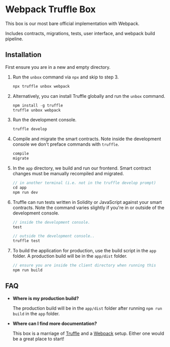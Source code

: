 # Webpack Truffle Box

This box is our most bare official implementation with Webpack.

Includes contracts, migrations, tests, user interface, and webpack build pipeline.

## Installation

First ensure you are in a new and empty directory.

1. Run the `unbox` command via `npx` and skip to step 3.
   ```js
   npx truffle unbox webpack
   ```

2. Alternatively, you can install Truffle globally and run the `unbox` command.
    ```javascript
    npm install -g truffle
    truffle unbox webpack
    ```

3. Run the development console.
    ```javascript
    truffle develop
    ```

4. Compile and migrate the smart contracts. Note inside the development console we don't preface commands with `truffle`.
    ```javascript
    compile
    migrate
    ```

5. In the `app` directory, we build and run our frontend. Smart contract changes must be manually recompiled and migrated.
    ```javascript
    // in another terminal (i.e. not in the truffle develop prompt)
    cd app
    npm run dev
    ```

6. Truffle can run tests written in Solidity or JavaScript against your smart contracts. Note the command varies slightly if you're in or outside of the development console.
    ```javascript
    // inside the development console.
    test

    // outside the development console..
    truffle test
    ```

7. To build the application for production, use the build script in the `app` folder. A production build will be in the `app/dist` folder.
    ```javascript
    // ensure you are inside the client directory when running this
    npm run build
    ```

## FAQ

* __Where is my production build?__

    The production build will be in the `app/dist` folder after running `npm run build` in the `app` folder.

* __Where can I find more documentation?__

    This box is a marriage of [Truffle](http://truffleframework.com/) and a [Webpack](https://webpack.js.org/) setup. Either one would be a great place to start!
